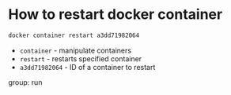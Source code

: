 # How to restart docker container

```bash
docker container restart a3dd71982064
```

- `container` - manipulate containers
- `restart` - restarts specified container
- `a3dd71982064` - ID of a container to restart

group: run

